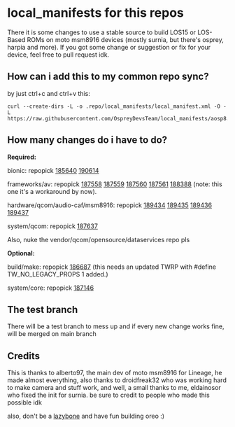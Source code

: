 # local_manifests for this repos
There it is some changes to use a stable source to build LOS15 or LOS-Based ROMs on moto msm8916 devices (mostly surnia, but there's osprey, harpia and more). If you got some change or suggestion or fix for your device, feel free to pull request idk.

## How can i add this to my common repo sync?
by just ctrl+c and ctrl+v this:
```
curl --create-dirs -L -o .repo/local_manifests/local_manifest.xml -O -L https://raw.githubusercontent.com/OspreyDevsTeam/local_manifests/aosp8.0.0/local_manifest.xml
```

## How many changes do i have to do?
**Required:**

bionic: repopick [185640](https://review.lineageos.org/#/c/185640/) [190614](https://review.lineageos.org/#/c/190614/) 

frameworks/av: repopick [187558](https://review.lineageos.org/#/c/187558/) [187559](https://review.lineageos.org/#/c/187559/) [187560](https://review.lineageos.org/#/c/187560/) [187561](https://review.lineageos.org/#/c/187561/) [188388](https://review.lineageos.org/#/c/188388/) (note: this one it's a workaround by now).

hardware/qcom/audio-caf/msm8916: repopick [189434](https://review.lineageos.org/#/c/189434/) [189435](https://review.lineageos.org/#/c/189435/) [189436](https://review.lineageos.org/#/c/189436/) [189437](https://review.lineageos.org/#/c/189437/)

system/qcom: repopick [187637](https://review.lineageos.org/#/c/187637)

Also, nuke the vendor/qcom/opensource/dataservices repo pls

**Optional:**

build/make: repopick [186687](https://review.lineageos.org/#/c/186687/) (this needs an updated TWRP with #define TW_NO_LEGACY_PROPS 1 added.)

system/core: repopick [187146](https://review.lineageos.org/#/c/187146)


## The test branch
There will be a test branch to mess up and if every new change works fine, will be merged on main branch

## Credits
This is thanks to alberto97, the main dev of moto msm8916 for Lineage, he made almost everything, also thanks to droidfreak32 who was working hard to make camera and stuff work, and well, a small thanks to me, eldainosor who fixed the init for surnia. be sure to credit to people who made this possible idk

also, don't be a [lazybone](https://gist.github.com/eldainosor/84bb9f911385b573712d9e932fa549d3) and have fun building oreo :)
